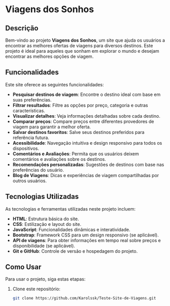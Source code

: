 # Viagens dos Sonhos

## Descrição

Bem-vindo ao projeto **Viagens dos Sonhos**, um site que ajuda os usuários a encontrar as melhores ofertas de viagens para diversos destinos. Este projeto é ideal para aqueles que sonham em explorar o mundo e desejam encontrar as melhores opções de viagem.

## Funcionalidades

Este site oferece as seguintes funcionalidades:

- **Pesquisar destinos de viagem**: Encontre o destino ideal com base em suas preferências.
- **Filtrar resultados**: Filtre as opções por preço, categoria e outras características.
- **Visualizar detalhes**: Veja informações detalhadas sobre cada destino.
- **Comparar preços**: Compare preços entre diferentes provedores de viagem para garantir a melhor oferta.
- **Salvar destinos favoritos**: Salve seus destinos preferidos para referência futura.
- **Acessibilidade**: Navegação intuitiva e design responsivo para todos os dispositivos.
- **Comentários e Avaliações**: Permita que os usuários deixem comentários e avaliações sobre os destinos.
- **Recomendações personalizadas**: Sugestões de destinos com base nas preferências do usuário.
- **Blog de Viagens**: Dicas e experiências de viagem compartilhadas por outros usuários.

## Tecnologias Utilizadas

As tecnologias e ferramentas utilizadas neste projeto incluem:

- **HTML**: Estrutura básica do site.
- **CSS**: Estilização e layout do site.
- **JavaScript**: Funcionalidades dinâmicas e interatividade.
- **Bootstrap**: Framework CSS para um design responsivo (se aplicável).
- **API de viagens**: Para obter informações em tempo real sobre preços e disponibilidade (se aplicável).
- **Git e GitHub**: Controle de versão e hospedagem do projeto.

## Como Usar

Para usar o projeto, siga estas etapas:

1. Clone este repositório:
   ```bash
   git clone https://github.com/Karolssk/Teste-Site-de-Viagens.git
